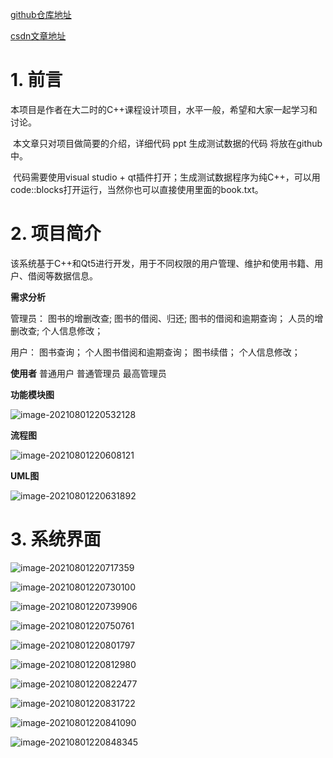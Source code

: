 

[github仓库地址](https://github.com/Last-Malloc/Books_Management_System_Qt)

[csdn文章地址](https://blog.csdn.net/qq_42283621/article/details/119304661)

# 1. 前言

​	本项目是作者在大二时的C++课程设计项目，水平一般，希望和大家一起学习和讨论。

​	本文章只对项目做简要的介绍，详细代码 ppt 生成测试数据的代码 将放在github中。

​	代码需要使用visual studio + qt插件打开；生成测试数据程序为纯C++，可以用code::blocks打开运行，当然你也可以直接使用里面的book.txt。

# 2. 项目简介

该系统基于C++和Qt5进行开发，用于不同权限的用户管理、维护和使用书籍、用户、借阅等数据信息。

**需求分析**

管理员：
   图书的增删改查;   图书的借阅、归还;   图书的借阅和逾期查询；   人员的增删改查;    个人信息修改；

用户：
   图书查询；   个人图书借阅和逾期查询；   图书续借；   个人信息修改；

**使用者**
   普通用户 普通管理员 最高管理员

**功能模块图**

![image-20210801220532128](https://img-blog.csdnimg.cn/img_convert/5c77e8e2615c86db55ac6ea54aaeeb6a.png)

**流程图**

![image-20210801220608121](https://img-blog.csdnimg.cn/img_convert/d708139d5d15443835d7b7dc622b9ab9.png)

**UML图**

![image-20210801220631892](https://img-blog.csdnimg.cn/img_convert/4710e811a091ae989d107855aa9d7352.png)

# 3. 系统界面

![image-20210801220717359](https://img-blog.csdnimg.cn/img_convert/928b8112f27e36adbf8f4d680eb6d093.png)

![image-20210801220730100](https://img-blog.csdnimg.cn/img_convert/9707524410871ca80e15499f6135e864.png)

![image-20210801220739906](https://img-blog.csdnimg.cn/img_convert/40975b631ae57325410a639be182575c.png)

![image-20210801220750761](https://img-blog.csdnimg.cn/img_convert/8361d6250fc213d44971764afb8db733.png)

![image-20210801220801797](https://img-blog.csdnimg.cn/img_convert/7c5cd8f6956aa018ffab005e3e573641.png)

![image-20210801220812980](https://img-blog.csdnimg.cn/img_convert/ac76ccdefd319d6c418585d6b0c49c60.png)

![image-20210801220822477](https://img-blog.csdnimg.cn/img_convert/65616ab63e4d23738f00cb79c555a4a8.png)

![image-20210801220831722](https://img-blog.csdnimg.cn/img_convert/41942f2d9a959b257220c8f5c8fbd45d.png)

![image-20210801220841090](https://img-blog.csdnimg.cn/img_convert/10e17b4f50a0a2a35e319e4ec23b1fe2.png)

![image-20210801220848345](https://img-blog.csdnimg.cn/img_convert/c7503c57435fb586da14cd7f264a0b1d.png)